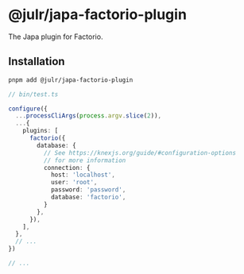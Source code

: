 # @julr/japa-factorio-plugin

The Japa plugin for Factorio.

## Installation

```bash
pnpm add @julr/japa-factorio-plugin
```

```ts
// bin/test.ts

configure({
  ...processCliArgs(process.argv.slice(2)),
  ...{
    plugins: [
      factorio({
        database: {
          // See https://knexjs.org/guide/#configuration-options
          // for more information
          connection: {
            host: 'localhost',
            user: 'root',
            password: 'password',
            database: 'factorio',
          } 
        },
      }),
    ],
  },
  // ...
})

// ...
```
